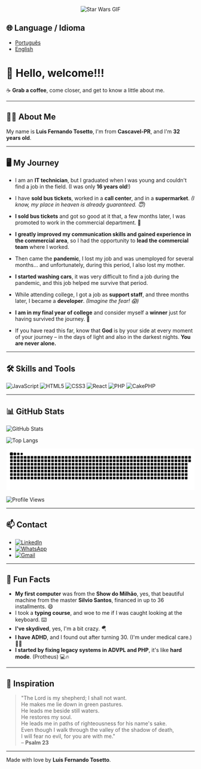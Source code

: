 <p align="center">
  <img src="https://media2.giphy.com/media/v1.Y2lkPTc5MGI3NjExb25xemR5cGM3MXA3Z3V3NTJhNzlsaDhraGpkamJsZWxoMHBodWYzYiZlcD12MV9pbnRlcm5hbF9naWZfYnlfaWQmY3Q9Zw/3ornk57KwDXf81rjWM/giphy.gif" alt="Star Wars GIF" width="400">
</p>

## 🌐 Language / Idioma
- [Português](README.md)
- [English](README-en.md)

# 👋 Hello, welcome!!!

☕ **Grab a coffee**, come closer, and get to know a little about me.

---

## 🧑‍💻 About Me

My name is **Luis Fernando Tosetto**, I'm from **Cascavel-PR**, and I'm **32 years old**.

---

## 🖥️ My Journey
  
- I am an **IT technician**, but I graduated when I was young and couldn't find a job in the field. (I was only **16 years old**!)

- I have **sold bus tickets**, worked in a **call center**, and in a **supermarket**. *(I know, my place in heaven is already guaranteed. 😇)*

- **I sold bus tickets** and got so good at it that, a few months later, I was promoted to work in the commercial department. 🚀

- **I greatly improved my communication skills and gained experience in the commercial area**, so I had the opportunity to **lead the commercial team** where I worked.

- Then came the **pandemic**, I lost my job and was unemployed for several months... and unfortunately, during this period, I also lost my mother.

- **I started washing cars**, it was very difficult to find a job during the pandemic, and this job helped me survive that period.

- While attending college, I got a job as **support staff**, and three months later, I became a **developer**. *(Imagine the fear! 😱)*

- **I am in my final year of college** and consider myself a **winner** just for having survived the journey. 💪

- If you have read this far, know that **God** is by your side at every moment of your journey – in the days of light and also in the darkest nights. **You are never alone.**

---

## 🛠️ Skills and Tools

![JavaScript](https://img.shields.io/badge/JavaScript-F7DF1E?style=for-the-badge&logo=javascript&logoColor=black)
![HTML5](https://img.shields.io/badge/HTML5-E34F26?style=for-the-badge&logo=html5&logoColor=white)
![CSS3](https://img.shields.io/badge/CSS3-1572B6?style=for-the-badge&logo=css3&logoColor=white)
![React](https://img.shields.io/badge/React-20232A?style=for-the-badge&logo=react&logoColor=61DAFB)
![PHP](https://img.shields.io/badge/PHP-777BB4?style=for-the-badge&logo=php&logoColor=white)
![CakePHP](https://img.shields.io/badge/CakePHP-D33C44?style=for-the-badge&logo=cakephp&logoColor=white)

---

## 📊 GitHub Stats

![GitHub Stats](https://github-readme-stats.vercel.app/api?username=toz3tto&show_icons=true&theme=radical)

![Top Langs](https://github-readme-stats.vercel.app/api/top-langs/?username=toz3tto&layout=compact&theme=radical)

<p align="auto">
  <img src="https://raw.githubusercontent.com/toz3tto/toz3tto/output/github-contribution-grid-snake-dark.svg" alt="Snake animation">
</p>


![Profile Views](https://komarev.com/ghpvc/?username=toz3tto&color=blue&style=flat-square)

---

## 📫 Contact

- [![LinkedIn](https://img.shields.io/badge/LinkedIn-0077B5?style=for-the-badge&logo=linkedin&logoColor=white)](https://www.linkedin.com/in/luis-fernando-tosetto-3433291b9)
- [![WhatsApp](https://img.shields.io/badge/WhatsApp-25D366?style=for-the-badge&logo=whatsapp&logoColor=white)](https://wa.me/5545999462368)
- [![Gmail](https://img.shields.io/badge/Gmail-D14836?style=for-the-badge&logo=gmail&logoColor=white)](mailto:luisftosetto@gmail.com)

---

## 🎯 Fun Facts

- **My first computer** was from the **Show do Milhão**, yes, that beautiful machine from the master **Silvio Santos**, financed in up to 36 installments. 😄
- I took a **typing course**, and woe to me if I was caught looking at the keyboard. ⌨️
- **I've skydived**, yes, I'm a bit crazy. 🪂  
- **I have ADHD**, and I found out after turning 30. (I'm under medical care.) 🧠💊  
- **I started by fixing legacy systems in ADVPL and PHP**, it's like **hard mode**. (Protheus) 💻🔥

---

## 🌟 Inspiration

> "The Lord is my shepherd; I shall not want.  
> He makes me lie down in green pastures.  
> He leads me beside still waters.  
> He restores my soul.  
> He leads me in paths of righteousness for his name's sake.  
> Even though I walk through the valley of the shadow of death,  
> I will fear no evil, for you are with me."  
> – **Psalm 23**

---

Made with love by **Luis Fernando Tosetto**.

